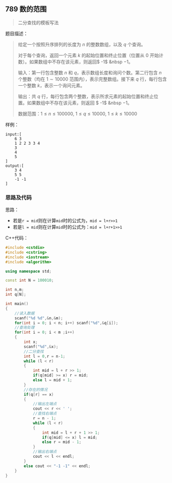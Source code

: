 <!--
 * @Description: 
 * @Author: fengxb
 * @Date: 2022-02-18 17:03:41
 * @LastEditor: fengxb
 * @LastEditTime: 2022-02-18 17:40:20
-->
## 789 数的范围

> 二分查找的模板写法

题目描述：
> 给定一个按照升序排列的长度为 $n$ 的整数数组，以及 $q$ 个查询。
> 
> 对于每个查询，返回一个元素 $k$ 的起始位置和终止位置（位置从 $0$ 开始计数）。如果数组中不存在该元素，则返回$ -1$ &nbsp $-1$。
>
> 输入：第一行包含整数 $n$ 和 $q$，表示数组长度和询问个数。第二行包含 $n$ 个整数（均在 $1∼10000$ 范围内），表示完整数组。接下来 $q$ 行，每行包含一个整数 $k$，表示一个询问元素。
>
> 输出：共 $q$ 行，每行包含两个整数，表示所求元素的起始位置和终止位置。如果数组中不存在该元素，则返回 $ -1$ &nbsp $-1$。
>
> 数据范围：$1 \leq n \leq 100000$, $1 \leq q \leq 10000$, $1 \leq k \leq 10000$

样例：

```text
input:[
    6 3
    1 2 2 3 3 4
    3
    4
    5
]
output:[
    3 4
    5 5
    -1 -1
]
```

### 思路及代码

思路：

- 若是`r = mid`则在计算`mid`时的公式为，`mid = l+r>>1`
- 若是`l = mid`则在计算`mid`时的公式为：`mid = l+r+1>>1`

C++代码：

```C++
#include <cstdio>
#include <cstring>
#include <iostream>
#include <algorithm>

using namespace std;

const int N = 100010;

int n,m;
int q[N];

int main()
{
    //读入数据
    scanf("%d %d",&n,&m);
    for(int i = 0; i < n; i++) scanf("%d",&q[i]);
    //查询处理
    for(int i = 0; i < m ;i++)
    {
        int x;
        scanf("%d",&x);
        //二分查找
        int l = 0,r = n-1;
        while (l < r)
        {
            int mid = l + r >> 1;
            if(q[mid] >= x) r = mid;
            else l = mid + 1;
        }
        //存在的情况
        if(q[r] == x)
        {
            //输出左端点
            cout << r << ' ';
            //查找右端点
            r = n - 1;
            while (l < r)
            {
                int mid = l + r + 1 >> 1;
                if(q[mid] <= x) l = mid;
                else r = mid - 1;
            }
            //输出右端点
            cout << l << endl;
        }
        else cout << "-1 -1" << endl;
    }
}
```

